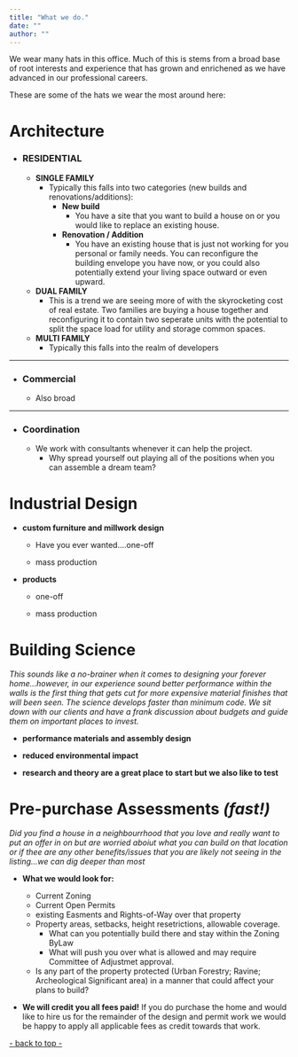 ```yaml
---
title: "What we do."
date: ""
author: ""
---
```




We wear many hats in this office. Much of this is stems from a broad base of root interests and experience that has grown and enrichened as we have advanced in our professional careers. 

These are some of the hats we wear the most around here:

# Architecture
- ### RESIDENTIAL
  - **SINGLE FAMILY**
    - Typically this falls into two categories (new builds and renovations/additions):
      * **New build**
        - You have a site that you want to build a house on or you would like to replace an existing house.
      * **Renovation / Addition**
        - You have an existing house that is just not working for you personal or family needs. You can reconfigure the building envelope you have now, or you could also potentially extend your living space outward or even upward.
  - **DUAL FAMILY**
    - This is a trend we are seeing more of with the skyrocketing cost of real estate. Two families are buying a house together and reconfiguring it to contain two seperate units with the potential to split the space load for utility and storage common spaces.  
  - **MULTI FAMILY**
    - Typically this falls into the realm of developers

---
- ### Commercial
  - Also broad

---
- ### Coordination
  - We work with consultants whenever it can help the project.
    - Why spread yourself out playing all of the positions when you can assemble a dream team?



# Industrial Design

- **custom furniture and millwork design**

  - Have you ever wanted....one-off

  - mass production

- **products**

  - one-off

  - mass production


# Building Science
  *This sounds like a no-brainer when it comes to designing your forever home...however, in our experience sound better performance within the walls is the first thing that gets cut for more expensive material finishes that will been seen. The science develops faster than minimum code. We sit down with our clients and have a frank discussion about budgets and guide them on important places to invest.*

- **performance materials and assembly design**

- **reduced environmental impact**

- **research and theory are a great place to start but we also like to test**


# Pre-purchase Assessments *(fast!)*

*Did you find a house in a neighbourrhood that you love and really want to put an offer in on but are worried aboiut what you can build on that location or if thee are any other benefits/issues that you are likely not seeing in the listing...we can dig deeper than most*

- **What we would look for:**
  - Current Zoning
  - Current Open Permits
  - existing Easments and Rights-of-Way over that property
  - Property areas, setbacks, height resetrictions, allowable coverage.
    - What can you potentially build there and stay within the Zoning ByLaw
    - What will push you over what is allowed and may require Committee of Adjustmet approval.
  - Is any part of the property protected (Urban Forestry; Ravine; Archeological Significant area) in a manner that could affect your plans to build?

- **We will credit you all fees paid!** If you do purchase the home and would like to hire us for the remainder of the design and permit work we would be happy to apply all applicable fees as credit towards that work.

[- back to top -](#)